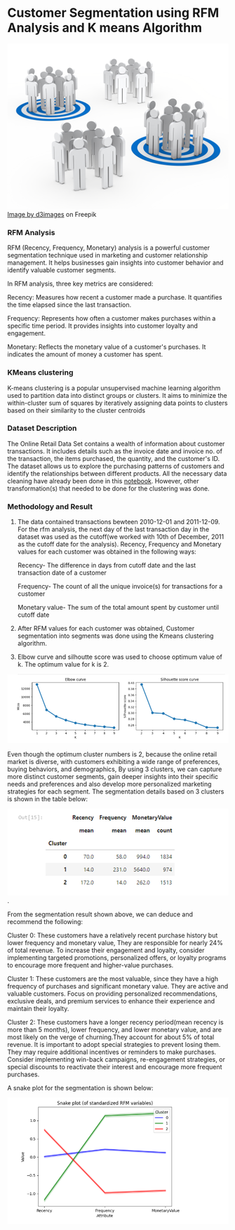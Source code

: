 # Customer Segmentation using RFM Analysis and K means Algorithm

![segmentation-picture](https://github.com/vaadewoyin/Customer-Segmentation-using-RFM-Analysis-and-K-means-Algorithm/blob/main/segmentation.jpg)
<a href="https://www.freepik.com/free-photo/gray-rag-dolls-targets_959205.htm#query=customer%20segmentation&position=3&from_view=keyword&track=ais">Image by d3images</a> on Freepik

### RFM Analysis
RFM (Recency, Frequency, Monetary) analysis is a powerful customer segmentation technique used in marketing and customer relationship management. It helps businesses gain insights into customer behavior and identify valuable customer segments.

In RFM analysis, three key metrics are considered:

Recency: Measures how recent a customer made a purchase. It quantifies the time elapsed since the last transaction.

Frequency: Represents how often a customer makes purchases within a specific time period. It provides insights into customer loyalty and engagement.

Monetary: Reflects the monetary value of a customer's purchases. It indicates the amount of money a customer has spent.

### KMeans clustering
K-means clustering is a popular unsupervised machine learning algorithm used to partition data into distinct groups or clusters. It aims to minimize the within-cluster sum of squares by iteratively assigning data points to clusters based on their similarity to the cluster centroids

### Dataset Description
The Online Retail Data Set contains a wealth of information about customer transactions. It includes details such as the invoice date and invoice no. of the transaction, the items purchased, the quantity, and the customer's ID. The dataset allows us to explore the purchasing patterns of customers and identify the relationships between different products.
All the necessary data cleaning have already been done in this [notebook](https://github.com/vaadewoyin/Association-Rule-Mining-for-Retail-Analytics-Market-Basket-Analysis-/blob/main/Market_Basket_Analysis_of_the_Online_Retail_Dataset_.ipynb). However, other transformation(s) that needed to be done for the clustering was done.

### Methodology and Result

1. The data contained transactions bewteen 2010-12-01 and 2011-12-09. For the rfm analysis, the next day of the last transaction day in the dataset was used as the cutoff(we worked with 10th of December, 2011 as the cutoff date for the analysis). Recency, Frequency and Monetary values for each customer was obtained in the following ways:

    Recency- The difference in days from cutoff date and the last transaction date of a customer

    Frequency- The count of all the unique invoice(s) for transactions for a customer

    Monetary value- The sum of the total amount spent by customer until cutoff date 

2. After RFM values for each customer was obtained, Customer segmentation into segments was done using the Kmeans clustering algorithm.
3. Elbow curve and silhoutte score was used to choose optimum value of k. The optimum value for k is 2.

![choosing-right-k](https://github.com/vaadewoyin/Customer-Segmentation-using-RFM-Analysis-and-K-means-Algorithm/blob/main/image_1.png)

Even though the optimum cluster numbers is 2, because the online retail market is diverse, with customers exhibiting a wide range of preferences, buying behaviors, and demographics, By using 3 clusters, we can capture more distinct customer segments, gain deeper insights into their specific needs and preferences and also develop more personalized marketing strategies for each segment. The segmentation details based on 3 clusters is shown in the table below:

![3-clusters-details](https://github.com/vaadewoyin/Customer-Segmentation-using-RFM-Analysis-and-K-means-Algorithm/blob/main/image_2.png).

From the segmentation result shown above, we can deduce and recommend the following:

Cluster 0: These customers have a relatively recent purchase history but lower frequency and monetary value, They are responsible for nearly 24% of total revenue. To increase their engagement and loyalty, consider implementing targeted promotions, personalized offers, or loyalty programs to encourage more frequent and higher-value purchases.

Cluster 1: These customers are the most valuable, since they have a high frequency of purchases and significant monetary value. They are active and valuable customers. Focus on providing personalized recommendations, exclusive deals, and premium services to enhance their experience and maintain their loyalty.

Cluster 2: These customers have a longer recency period(mean recency is more than 5 months), lower frequency, and lower monetary value, and are most likely on the verge of churning.They account for about 5% of total revenue. It is important to adopt special strategies to prevent losing them. They may require additional incentives or reminders to make purchases. Consider implementing win-back campaigns, re-engagement strategies, or special discounts to reactivate their interest and encourage more frequent purchases.


A snake plot for the segmentation is shown below:

![snake-plot](https://github.com/vaadewoyin/Customer-Segmentation-using-RFM-Analysis-and-K-means-Algorithm/blob/main/image%20_3.png)


